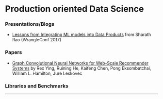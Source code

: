 # Production oriented Data Science

### Presentations/Blogs

- [Lessons from Integrating ML models into Data Products](https://www.slideshare.net/SharathRao6/wrangleconf-2017-lessons-from-integrating-ml-models-into-data-products) from Sharath Rao (WrangleConf 2017)

### Papers
- [Graph Convolutional Neural Networks for Web-Scale Recommender Systems](https://arxiv.org/abs/1806.01973) by Rex Ying, Ruining He, Kaifeng Chen, Pong Eksombatchai, William L. Hamilton, Jure Leskovec

### Libraries and Benchmarks

----
